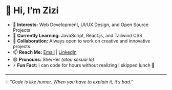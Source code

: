 # 👋 Hi, I’m Zizi

- 👀 **Interests:** Web Development, UI/UX Design, and Open Source Projects  
- 🌱 **Currently Learning:** JavaScript, React.js, and Tailwind CSS  
- 💞️ **Collaboration:** Always open to work on creative and innovative projects  
- 📫 **Reach Me:** [Email](mailto:febrianrifky@gmail.com) | [LinkedIn](https://linkedin.com/in/rifky-f-534639323)  
- 😄 **Pronouns:** She/Her *(atau sesuai lo)*  
- ⚡ **Fun Fact:** I can code for hours without realizing I skipped lunch 🚀  

---
💡 *"Code is like humor. When you have to explain it, it’s bad."*
